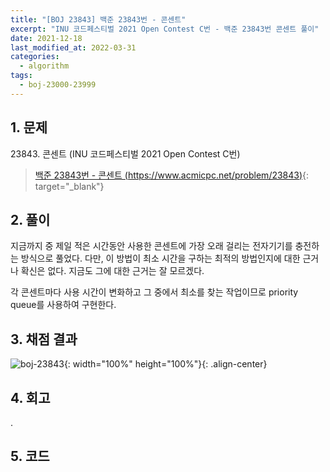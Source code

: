```yaml
---
title: "[BOJ 23843] 백준 23843번 - 콘센트"
excerpt: "INU 코드페스티벌 2021 Open Contest C번 - 백준 23843번 콘센트 풀이"
date: 2021-12-18
last_modified_at: 2022-03-31
categories:
  - algorithm
tags:
  - boj-23000-23999
---
```


## 1. 문제
$23843$. 콘센트 (INU 코드페스티벌 2021 Open Contest C번)

> [백준 23843번 - 콘센트 (https://www.acmicpc.net/problem/23843)](https://www.acmicpc.net/problem/23843){: target="_blank"}

## 2. 풀이

지금까지 중 제일 적은 시간동안 사용한 콘센트에 가장 오래 걸리는 전자기기를 충전하는 방식으로 풀었다. 다만, 이 방법이 최소 시간을 구하는 최적의 방법인지에 대한 근거나 확신은 없다. 지금도 그에 대한 근거는 잘 모르겠다.

각 콘센트마다 사용 시간이 변화하고 그 중에서 최소를 찾는 작업이므로 priority queue를 사용하여 구현한다.

## 3. 채점 결과

![boj-23843](https://user-images.githubusercontent.com/30232837/160956748-e6c8dc3a-0d65-4f7b-8c0f-1f7b31eee3db.png "boj-23843"){: width="100%" height="100%"}{: .align-center}

## 4. 회고

.

## 5. 코드

<script src="https://gist.github.com/BurningFalls/997f9cf005435a87abb3a1874cd94470.js"></script>